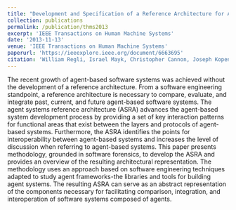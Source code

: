 ```yaml
---
title: "Development and Specification of a Reference Architecture for Agent-Based Systems"
collection: publications
permalink: /publication/thms2013
excerpt: 'IEEE Transactions on Human Machine Systems'
date: '2013-11-13'
venue: 'IEEE Transactions on Human Machine Systems'
paperurl: 'https://ieeexplore.ieee.org/document/6663695'
citation: 'William Regli, Israel Mayk, Christopher Cannon, Joseph Kopena, Robert Lass and William M. Mongan. Development and Specification of a Reference Architecture for Agent-Based Systems.  The IEEE Transactions on Human-Machine Systems, 2013.'
---
```


The recent growth of agent-based software systems was achieved without the development of a reference architecture. From a software engineering standpoint, a reference architecture is necessary to compare, evaluate, and integrate past, current, and future agent-based software systems. The agent systems reference architecture (ASRA) advances the agent-based system development process by providing a set of key interaction patterns for functional areas that exist between the layers and protocols of agent-based systems. Furthermore, the ASRA identifies the points for interoperability between agent-based systems and increases the level of discussion when referring to agent-based systems. This paper presents methodology, grounded in software forensics, to develop the ASRA and provides an overview of the resulting architectural representation. The methodology uses an approach based on software engineering techniques adapted to study agent frameworks-the libraries and tools for building agent systems. The resulting ASRA can serve as an abstract representation of the components necessary for facilitating comparison, integration, and interoperation of software systems composed of agents.